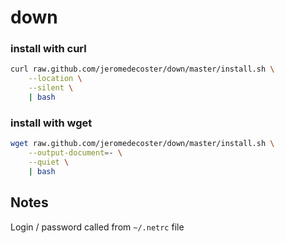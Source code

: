 # down

### install with curl

```bash
curl raw.github.com/jeromedecoster/down/master/install.sh \
    --location \
    --silent \
    | bash
```

### install with wget

```bash
wget raw.github.com/jeromedecoster/down/master/install.sh \
    --output-document=- \
    --quiet \
    | bash
```

## Notes

Login / password called from `~/.netrc` file